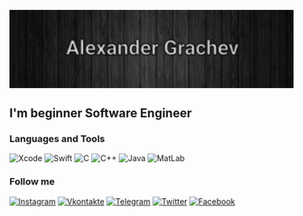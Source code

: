 [![Header](https://github.com/AlexanderGrachev-01/AlexanderGrachev-01/blob/main/assets/Снимок%20экрана%202021-01-20%20в%2021.17.15.png )](https://www.instagram.com/s.a.n.c.h.o.u.ss/)

## I'm beginner Software Engineer

### Languages and Tools
![Xcode](https://img.shields.io/badge/-Xcode-090909?style=for-the-badge&logo=xcode)
![Swift](https://img.shields.io/badge/-Swift-090909?style=for-the-badge&logo=swift)
![C](https://img.shields.io/badge/-C-090909?style=for-the-badge&logo=C)
![C++](https://img.shields.io/badge/-C++-090909?style=for-the-badge&logo=C%2b%2b)
![Java](https://img.shields.io/badge/-Java-090909?style=for-the-badge&logo=Java)
![MatLab](https://img.shields.io/badge/-MatLab-090909?style=for-the-badge&logo=MATLAB)


### Follow me
[![Instagram](https://img.shields.io/badge/-Instagram-090909?style=for-the-badge&logo=Instagram)](https://www.instagram.com/s.a.n.c.h.o.u.ss/)
[![Vkontakte](https://img.shields.io/badge/-Vkontakte-090909?style=for-the-badge&logo=Vk)](https://vk.com/s.a.n.c.h.ouss)
[![Telegram](https://img.shields.io/badge/-Telegram-090909?style=for-the-badge&logo=Telegram)](https://t.me/s_a_n_c_h_o_u_s)
[![Twitter](https://img.shields.io/badge/-Twitter-090909?style=for-the-badge&logo=Twitter)](https://twitter.com/s_a_n_c_h_o_u_s)
[![Facebook](https://img.shields.io/badge/-Facebook-090909?style=for-the-badge&logo=Facebook)](https://www.facebook.com/profile.php?id=100021718299376)






